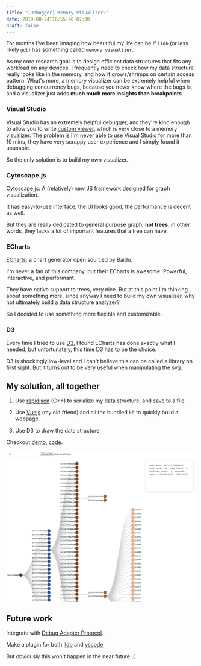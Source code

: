 ```yaml
---
title: "[Debugger] Memory Visualizer?"
date: 2019-08-24T18:55:40-07:00
draft: false 
---
```


For months I've been imaging how beautiful my life can be if `lldb` (or less likely `gdb`) has something called `memory visualizer`.

As my core research goal is to design efficient data structures that fits any workload on any devices.
I frequently need to check how my data structure really looks like in the memory, 
and how it grows/shrimps on certain access pattern.
What's more, a memory visualizer can be extremely helpful when debugging concurrency bugs,
because you never know where the bugs is, and a visualizer just adds **much much more insights than breakpoints**.

### Visual Studio 

Visual Studio has an extremely helpful debugger, 
and they're kind enough to allow you to write [custom viewer](https://docs.microsoft.com/en-us/visualstudio/debugger/viewing-data-in-the-debugger?view=vs-2019), which is very close to a memory visualizer.
The problem is I'm never able to use Visual Studio for more than 10 mins, they have very scrappy user experience and I simply found it unusable.

So the only solution is to build my own visualizer.

### Cytoscape.js

[Cytoscape.js](http://js.cytoscape.org/):  A (relatively) new JS framework designed for graph visualization. 

It has easy-to-use interface, the UI looks good, the performance is decent as well.

But they are really dedicated to general purpose graph, **not trees**, in other words, they lacks a lot of important features that a tree can have.

### ECharts

[ECharts](https://echarts.apache.org/en/index.html): a chart generator open sourced by Baidu.

I'm never a fan of this company, but their ECharts is awesome. Powerful, interactive, and performant.  

They have native support to trees, very nice. But at this point I'm thinking about something more,
since anyway I need to build my own visualizer, why not ultimately build a data structure analyzer?

So I decided to use something more flexible and customizable.


### D3

Every time I tried to use [D3](https://d3js.org/), I found ECharts has done exactly what I needed, but unfortunately, this time D3 has to be the choice.

D3 is shockingly low-level and I can't believe this can be called a library on first sight.
But it turns out to be very useful when manipulating the svg.
 

## My solution, all together

1. Use [rapidjson](http://rapidjson.org/) (C++) to serialize my data structure, and save to a file.

2. Use [Vuejs](https://vuejs.org/) (my old friend) and all the bundled kit to quickly build a webpage.

3. Use D3 to draw the data structure.

Checkout [demo](https://xiangpenghao.github.io/tree-visualizer/), [code](https://github.com/XiangpengHao/tree-visualizer).

![](/img/tree-visualize.png)


## Future work

Integrate with [Debug Adapter Protocol](https://microsoft.github.io/debug-adapter-protocol/).

Make a plugin for both [lldb](https://lldb.llvm.org/) and [vscode](https://code.visualstudio.com/)

But obviously this won't happen in the near future :(

